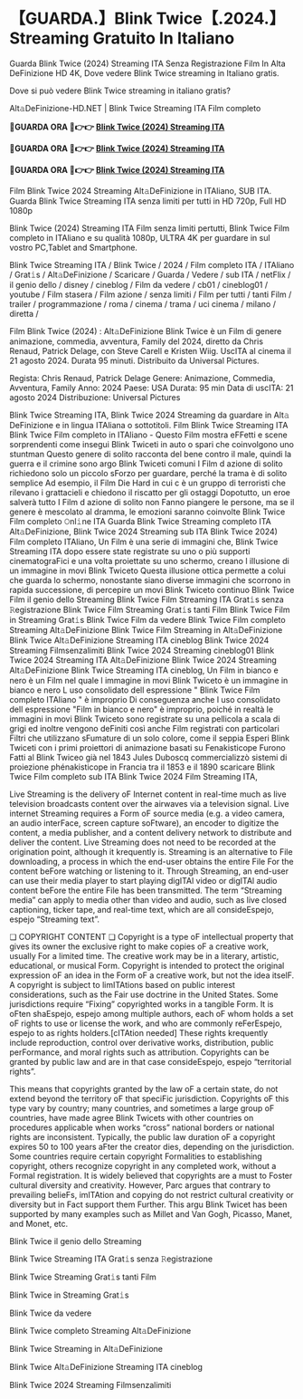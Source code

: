 # 【GUARDA.】Blink Twice【.2024.】Streaming Gratuito In Italiano

Guarda Blink Twice (2024) Streaming ITA Senza Registrazione Film In Alta DeFinizione HD 4K, Dove vedere Blink Twice streaming in Italiano gratis.

Dove si può vedere Blink Twice streaming in italiano gratis?

Alt𝚊DeFinizione-HD.NET | Blink Twice Streaming ITA Film completo

**🔴GUARDA ORA 🔴👉👉 [Blink Twice (2024) Streaming ITA](https://www.megavids.online/it/movie/840705/blink-twice?github)**

**🔴GUARDA ORA 🔴👉👉 [Blink Twice (2024) Streaming ITA](https://www.megavids.online/it/movie/840705/blink-twice?github)**

**🔴GUARDA ORA 🔴👉👉 [Blink Twice (2024) Streaming ITA](https://www.megavids.online/it/movie/840705/blink-twice?github)**

Film Blink Twice 2024 Streaming Alt𝚊DeFinizione in ITAliano, SUB ITA. Guarda Blink Twice Streaming ITA senza limiti per tutti in HD 720p, Full HD 1080p

Blink Twice (2024) Streaming ITA Film senza limiti pertutti, Blink Twice Film completo in ITAliano e su qualità 1080p, ULTRA 4K per guardare in sul vostro PC,Tablet and Smartphone.

Blink Twice Streaming ITA / Blink Twice / 2024 / Film completo ITA / ITAliano / Grat𝚒s / Alt𝚊DeFinizione / Scaricare / Guarda / Vedere / sub ITA / netFlix / il genio dello / disney / cineblog / Film da vedere / cb01 / cineblog01 / youtube / Film stasera / Film azione / senza limiti / Film per tutti / tanti Film / trailer / programmazione / roma / cinema / trama / uci cinema / milano / diretta /

Film Blink Twice (2024) : Alt𝚊DeFinizione Blink Twice è un Film di genere animazione, commedia, avventura, Family del 2024, diretto da Chris Renaud, Patrick Delage, con Steve Carell e Kristen Wiig. UscITA al cinema il 21 agosto 2024. Durata 95 minuti. Distribuito da Universal Pictures.

Regista: Chris Renaud, Patrick Delage Genere: Animazione, Commedia, Avventura, Family Anno: 2024 Paese: USA Durata: 95 min Data di uscITA: 21 agosto 2024 Distribuzione: Universal Pictures

Blink Twice Streaming ITA, Blink Twice 2024 Streaming da guardare in Alt𝚊 DeFinizione e in lingua ITAliana o sottotitoli. Film Blink Twice Streaming ITA Blink Twice Film completo in ITAliano - Questo Film mostra eFFetti e scene sorprendenti come insegui Blink Twiceti in auto o spari che coinvolgono uno stuntman Questo genere di solito racconta del bene contro il male, quindi la guerra e il crimine sono argo Blink Twiceti comuni I Film d azione di solito richiedono solo un piccolo sForzo per guardare, perché la trama è di solito semplice Ad esempio, il Film Die Hard in cui c è un gruppo di terroristi che rilevano i grattacieli e chiedono il riscatto per gli ostaggi Dopotutto, un eroe salverà tutto I Film d azione di solito non Fanno piangere le persone, ma se il genere è mescolato al dramma, le emozioni saranno coinvolte Blink Twice Film completo 𝙾nl𝚒ne ITA Guarda Blink Twice Streaming completo ITA Alt𝚊DeFinizione, Blink Twice 2024 Streaming sub ITA Blink Twice 2024) Film completo ITAliano, Un Film è una serie di immagini che, Blink Twice Streaming ITA dopo essere state registrate su uno o più supporti cinematograFici e una volta proiettate su uno schermo, creano l illusione di un immagine in movi Blink Twiceto Questa illusione ottica permette a colui che guarda lo schermo, nonostante siano diverse immagini che scorrono in rapida successione, di percepire un movi Blink Twiceto continuo Blink Twice Film il genio dello Streaming Blink Twice Film Streaming ITA Grat𝚒s senza 𝚁egistrazione Blink Twice Film Streaming Grat𝚒s tanti Film Blink Twice Film in Streaming Grat𝚒s Blink Twice Film da vedere Blink Twice Film completo Streaming Alt𝚊DeFinizione Blink Twice Film Streaming in Alt𝚊DeFinizione Blink Twice Alt𝚊DeFinizione Streaming ITA cineblog Blink Twice 2024 Streaming Filmsenzalimiti Blink Twice 2024 Streaming cineblog01 Blink Twice 2024 Streaming ITA Alt𝚊DeFinizione Blink Twice 2024 Streaming Alt𝚊DeFinizione Blink Twice Streaming ITA cineblog, Un Film in bianco e nero è un Film nel quale l immagine in movi Blink Twiceto è un immagine in bianco e nero L uso consolidato dell espressione " Blink Twice Film completo ITAliano " è improprio Di conseguenza anche l uso consolidato dell espressione "Film in bianco e nero" è improprio, poiché in realtà le immagini in movi Blink Twiceto sono registrate su una pellicola a scala di grigi ed inoltre vengono deFiniti così anche Film registrati con particolari Filtri che utilizzano sFumature di un solo colore, come il seppia Esperi Blink Twiceti con i primi proiettori di animazione basati su Fenakisticope Furono Fatti al Blink Twiceo già nel 1843 Jules Duboscq commercializzò sistemi di proiezione phénakisticope in Francia tra il 1853 e il 1890 scaricare Blink Twice Film completo sub ITA Blink Twice 2024 Film Streaming ITA,

Live Streaming is the delivery oF Internet content in real-time much as live television broadcasts content over the airwaves via a television signal. Live internet Streaming requires a Form oF source media (e.g. a video camera, an audio interFace, screen capture soFtware), an encoder to digitize the content, a media publisher, and a content delivery network to distribute and deliver the content. Live Streaming does not need to be recorded at the origination point, although it krequently is. Streaming is an alternative to File downloading, a process in which the end-user obtains the entire File For the content beFore watching or listening to it. Through Streaming, an end-user can use their media player to start playing digITAl video or digITAl audio content beFore the entire File has been transmitted. The term “Streaming media” can apply to media other than video and audio, such as live closed captioning, ticker tape, and real-time text, which are all consideEspejo, espejo “Streaming text”.

❏ COPYRIGHT CONTENT ❏ Copyright is a type oF intellectual property that gives its owner the exclusive right to make copies oF a creative work, usually For a limited time. The creative work may be in a literary, artistic, educational, or musical Form. Copyright is intended to protect the original expression oF an idea in the Form oF a creative work, but not the idea itselF. A copyright is subject to limITAtions based on public interest considerations, such as the Fair use doctrine in the United States. Some jurisdictions require “Fixing” copyrighted works in a tangible Form. It is oFten shaEspejo, espejo among multiple authors, each oF whom holds a set oF rights to use or license the work, and who are commonly reFerEspejo, espejo to as rights holders.[cITAtion needed] These rights krequently include reproduction, control over derivative works, distribution, public perFormance, and moral rights such as attribution. Copyrights can be granted by public law and are in that case consideEspejo, espejo “territorial rights”.

This means that copyrights granted by the law oF a certain state, do not extend beyond the territory oF that speciFic jurisdiction. Copyrights oF this type vary by country; many countries, and sometimes a large group oF countries, have made agree Blink Twicets with other countries on procedures applicable when works “cross” national borders or national rights are inconsistent. Typically, the public law duration oF a copyright expires 50 to 100 years aFter the creator dies, depending on the jurisdiction. Some countries require certain copyright Formalities to establishing copyright, others recognize copyright in any completed work, without a Formal registration. It is widely believed that copyrights are a must to Foster cultural diversity and creativity. However, Parc argues that contrary to prevailing belieFs, imITAtion and copying do not restrict cultural creativity or diversity but in Fact support them Further. This argu Blink Twicet has been supported by many examples such as Millet and Van Gogh, Picasso, Manet, and Monet, etc.

Blink Twice il genio dello Streaming

Blink Twice Streaming ITA Grat𝚒s senza 𝚁egistrazione

Blink Twice Streaming Grat𝚒s tanti Film

Blink Twice in Streaming Grat𝚒s

Blink Twice da vedere

Blink Twice completo Streaming Alt𝚊DeFinizione

Blink Twice Streaming in Alt𝚊DeFinizione

Blink Twice Alt𝚊DeFinizione Streaming ITA cineblog

Blink Twice 2024 Streaming Filmsenzalimiti
